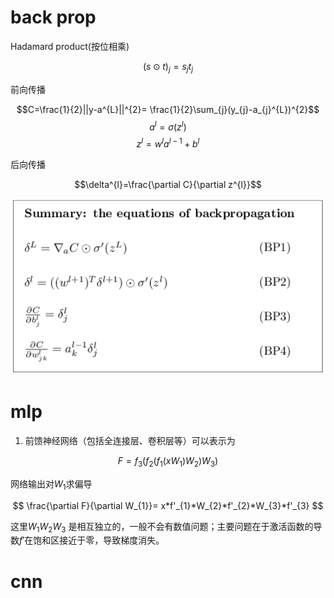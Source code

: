 # back prop

Hadamard product(按位相乘)

$$ (s\odot t)_{j}=s_{j}t_{j} $$

前向传播

$$C=\frac{1}{2}||y-a^{L}||^{2}= \frac{1}{2}\sum_{j}(y_{j}-a_{j}^{L})^{2}$$
$$ a^{l}=\sigma(z^{l}) $$
$$z^{l}=w^{l}a^{l-1}+b^{l}$$

后向传播

$$\delta^{l}=\frac{\partial C}{\partial z^{l}}$$

![backprop](img/backprop.png)

# mlp

1. 前馈神经网络（包括全连接层、卷积层等）可以表示为 

$$F = f_{3} (f_{2} (f_{1} (xW_{1})W_{2})W_{3})$$

网络输出对$W_{1}$求偏导

$$ \frac{\partial F}{\partial W_{1}}= x*f'_{1}*W_{2}*f'_{2}*W_{3}*f'_{3} $$

这里$W_{1}W_{2}W_{3}$ 是相互独立的，一般不会有数值问题；主要问题在于激活函数的导数$f'$在饱和区接近于零，导致梯度消失。


# cnn

